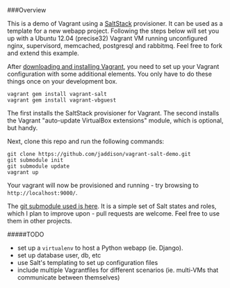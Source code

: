###Overview

This is a demo of Vagrant using a [SaltStack](http://saltstack.com/) provisioner. It can be used as a template for a new webapp project. Following the steps below will set you up with a Ubuntu 12.04 (precise32) Vagrant VM running unconfigured nginx, supervisord, memcached, postgresql and rabbitmq. Feel free to fork and extend this example.

After [downloading and installing Vagrant](http://downloads.vagrantup.com/), you need to set up your Vagrant configuration with some additional elements.  You only have to do these things once on your development box.

```
vagrant gem install vagrant-salt
vagrant gem install vagrant-vbguest
```

The first installs the SaltStack provisioner for Vagrant. The second installs the Vagrant "auto-update VirtualBox extensions" module, which is optional, but handy.

Next, clone this repo and run the following commands:

```
git clone https://github.com/jaddison/vagrant-salt-demo.git
git submodule init
git submodule update
vagrant up
```

Your vagrant will now be provisioned and running - try browsing to `http://localhost:9000/`.

The [git submodule used is here](https://github.com/jaddison/salt-base-states). It is a simple set of Salt states and roles, which I plan to improve upon - pull requests are welcome. Feel free to use them in other projects.

#####TODO

* set up a `virtualenv` to host a Python webapp (ie. Django).
* set up database user, db, etc
* use Salt's templating to set up configuration files
* include multiple Vagrantfiles for different scenarios (ie. multi-VMs that communicate between themselves)